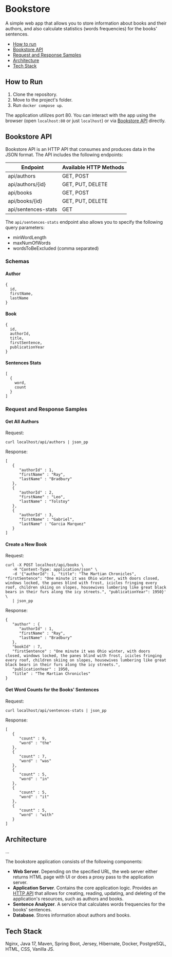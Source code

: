 # Bookstore

A simple web app that allows you to store information about books and their authors, and also calculate statistics (words frequencies) for the books' sentences.

- [How to run](#how-to-run)
- [Bookstore API](#bookstore-api)
- [Request and Response Samples](#request-and-response-samples)
- [Architecture](#architecture)
- [Tech Stack](#tech-stack)

## How to Run

1. Clone the repository.
2. Move to the project's folder.
3. Run `docker compose up`.

The application utilizes port 80. You can interact with the app using the browser (open `localhost:80` or just `localhost`) or via [Bookstore API](#bookstore-api) directly.

## Bookstore API

Bookstore API is an HTTP API that consumes and produces data in the JSON format. The API includes the following endpoints:

| Endpoint | Available HTTP Methods |
| ------------- | ------------- |
| api/authors | GET, POST |
| api/authors/{id} | GET, PUT, DELETE |
| api/books | GET, POST |
| api/books/{id} | GET, PUT, DELETE |
| api/sentences-stats | GET |

The `api/sentences-stats` endpoint also allows you to specify the following query parameters:

- minWordLength
- maxNumOfWords
- wordsToBeExcluded (comma separated)

### Schemas

#### Author

```
{
  id,
  firstName,
  lastName
}
```

#### Book

```
{
  id,
  authorId,
  title,
  firstSentence,
  publicationYear
}
```

#### Sentences Stats

```
[
  {
    word,
    count
  }
]
```

### Request and Response Samples

#### Get All Authors

Request:

```
curl localhost/api/authors | json_pp
```

Response:

```
[
   {
      "authorId" : 1,
      "firstName" : "Ray",
      "lastName" : "Bradbury"
   },
   {
      "authorId" : 2,
      "firstName" : "Leo",
      "lastName" : "Tolstoy"
   },
   {
      "authorId" : 3,
      "firstName" : "Gabriel",
      "lastName" : "Garcia Marquez"
   }
]
```

#### Create a New Book

Request:

```
curl -X POST localhost/api/books \
   -H "Content-Type: application/json" \
   -d '{"authorId": 1, "title": "The Martian Chronicles", "firstSentence": "One minute it was Ohio winter, with doors closed, windows locked, the panes blind with frost, icicles fringing every roof, children skiing on slopes, housewives lumbering like great black bears in their furs along the icy streets.", "publicationYear": 1950}' \
   | json_pp
```

Response:

```
{
   "author" : {
      "authorId" : 1,
      "firstName" : "Ray",
      "lastName" : "Bradbury"
   },
   "bookId" : 7,
   "firstSentence" : "One minute it was Ohio winter, with doors closed, windows locked, the panes blind with frost, icicles fringing every roof, children skiing on slopes, housewives lumbering like great black bears in their furs along the icy streets.",
   "publicationYear" : 1950,
   "title" : "The Martian Chronicles"
}
```

#### Get Word Counts for the Books' Sentences

Request:

```
curl localhost/api/sentences-stats | json_pp
```

Response:

```
[
   {
      "count" : 9,
      "word" : "the"
   },
   {
      "count" : 7,
      "word" : "was"
   },
   {
      "count" : 5,
      "word" : "in"
   },
   {
      "count" : 5,
      "word" : "it"
   },
   {
      "count" : 5,
      "word" : "with"
   }
]
```

## Architecture

...

The bookstore application consists of the following components:

- **Web Server**. Depending on the specified URL, the web server either returns HTML page with UI or does a proxy pass to the application server.
- **Application Server**. Contains the core application logic. Provides an [HTTP API](#bookstore-api) that allows for creating, reading, updating, and deleting of the application's resources, such as authors and books.
- **Sentence Analyzer**. A service that calculates words frequencies for the books' sentences.
- **Database**. Stores information about authors and books.

## Tech Stack

Nginx, Java 17, Maven, Spring Boot, Jersey, Hibernate, Docker, PostgreSQL, HTML, CSS, Vanilla JS.